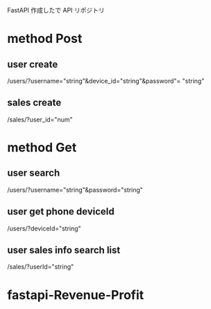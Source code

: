 FastAPI 作成したで API リポジトリ

# method Post

## user create

/users/?username="string"&device_id="string"&password"= "string"

## sales create

/sales/?user_id="num"

# method Get

## user search

/users/?username="string"&password="string"

## user get phone deviceId

/users/?deviceId="string"

## user sales info search <return> list

/sales/?userId="string"
# fastapi-Revenue-Profit
